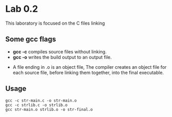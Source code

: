 # Lab 0.2

This laboratory is focused on the C files linking

## Some gcc flags
- **gcc -c** compiles source files without linking.
- **gcc -o** writes the build output to an output file.

* A file ending in .o is an object file, The compiler creates an object file for each source file, before linking them together, into the final executable.

## Usage

```
gcc -c str-main.c -o str-main.o
gcc -c strlib.c -o strlib.o
gcc str-main.o strlib.o -o str-final.o
```
